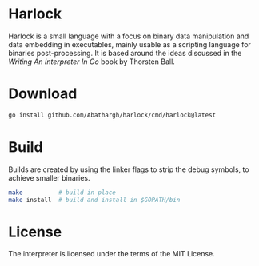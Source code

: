 # Harlock

Harlock is a small language with a focus on binary data manipulation and
data embedding in executables, mainly usable as a scripting language for 
binaries post-processing. It is based around the ideas discussed 
in the *Writing An Interpreter In Go* book by Thorsten Ball.

# Download

```bash
go install github.com/Abathargh/harlock/cmd/harlock@latest
```
# Build 

Builds are created by using the linker flags to strip the debug symbols, 
to achieve smaller binaries.

```bash
make          # build in place
make install  # build and install in $GOPATH/bin
```

# License

The interpreter is licensed under the terms of the MIT License.